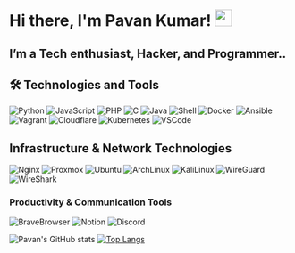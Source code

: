 # Hi there, I'm Pavan Kumar! <img src="https://raw.githubusercontent.com/MartinHeinz/MartinHeinz/master/wave.gif" width="30px">

## I’m a Tech enthusiast, Hacker, and Programmer..


## 🛠️ Technologies and Tools
<p> 
  <img alt="Python" src="https://img.shields.io/badge/-Python-3776AB?style=flat&logo=python&logoColor=white" />
  <img alt="JavaScript" src="https://img.shields.io/badge/-javascript-5865F2?style=flat&logo=javascript&logoColor=white"/>
  <img alt="PHP" src="https://img.shields.io/badge/-PHP-EE0000?style=flat&logo=php&logoColor=yello"/>
  <img alt="C" src="https://img.shields.io/badge/-557C94?style=flat&logo=c&logoColor=red"/>
  <img alt="Java" src="https://img.shields.io/badge/-Java-557C94?style=flat&logo=java&logoColor=white"/>
  <img alt="Shell" src="https://img.shields.io/badge/-bash-5865F2?style=flat&logo=bash&logoColor=orange" />
  <img alt="Docker" src="https://img.shields.io/badge/-Docker-2496ED?style=flat&logo=docker&logoColor=white" />
  <img alt="Ansible" src="https://img.shields.io/badge/-Ansible-EE0000?style=flat&logo=ansible&logoColor=white" />
  <img alt="Vagrant" src="https://img.shields.io/badge/-Vagrant-1868F2?style=flat&logo=vagrant&logoColor=white" />
  <img alt="Cloudflare" src="https://img.shields.io/badge/-Cloudflare-F38020?style=flat&logo=cloudflare&logoColor=white" /> 
  <img alt="Kubernetes" src="https://img.shields.io/badge/-Kubernetes-326CE5?style=flat&logo=kubernetes&logoColor=white" />
  <img alt="VSCode" src="https://img.shields.io/badge/-VSCode-007ACC?style=flat&logo=visual-studio-code&logoColor=white" />
</p>

## Infrastructure & Network Technologies
<p>
  <img alt="Nginx" src="https://img.shields.io/badge/-Nginx-009639?style=flat&logo=nginx&logoColor=white" />
  <img alt="Proxmox" src="https://img.shields.io/badge/-Proxmox-E57000?style=flat&logo=proxmox&logoColor=white" /> 
  <img alt="Ubuntu" src="https://img.shields.io/badge/-Ubuntu-E95420?style=flat&logo=ubuntu&logoColor=white" /> 
  <img alt="ArchLinux" src="https://img.shields.io/badge/-ArchLinux-1793D1?style=flat&logo=arch-linux&logoColor=white" /> 
  <img alt="KaliLinux" src="https://img.shields.io/badge/-KaliLinux-557C94?style=flat&logo=kali-linux&logoColor=white" />
  <img alt="WireGuard" src="https://img.shields.io/badge/-WireGuard-88171A?style=flat&logo=wireguard&logoColor=white" />  
  <img alt="WireShark" src="https://img.shields.io/badge/-WireShark-1679A7?style=flat&logo=wireshark&logoColor=white" /> 
</p>

### Productivity & Communication Tools
<p>
  <img alt="BraveBrowser" src="https://img.shields.io/badge/-BraveBrowser-FB542B?style=flat&logo=brave&logoColor=white" /> 
  <img alt="Notion" src="https://img.shields.io/badge/-Notion-000?style=flat&logo=notion&logoColor=white" />
  <img alt="Discord" src="https://img.shields.io/badge/-Discord-5865F2?style=flat&logo=discord&logoColor=white" />
</p>


![Pavan's GitHub stats](https://github-readme-stats.vercel.app/api?username=pavanthehacker55&show_icons=true&theme=chartreuse-dark)
[![Top Langs](https://github-readme-stats.vercel.app/api/top-langs/?username=pavanthehacker55&layout=compact)](https://github.com/anuraghazra/github-readme-stats)




<!--
**PavanTheHacker55/PavanTheHacker55** is a ✨ _special_ ✨ repository because its `README.md` (this file) appears on your GitHub profile.

Here are some ideas to get you started:

- 🔭 I’m currently working on ...
- 🌱 I’m currently learning ...
- 👯 I’m looking to collaborate on ...
- 🤔 I’m looking for help with ...
- 💬 Ask me about ...
- 📫 How to reach me: ...
- 😄 Pronouns: ...
- ⚡ Fun fact: ...
-->
